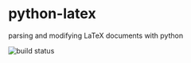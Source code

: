 python-latex
============

parsing and modifying LaTeX documents with python

![build status](https://secure.travis-ci.org/omnidan/python-latex.png?branch=master)